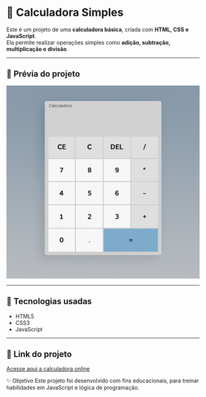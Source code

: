 # 🧮 Calculadora Simples

Este é um projeto de uma **calculadora básica**, criada com **HTML, CSS e JavaScript**.  
Ela permite realizar operações simples como **adição, subtração, multiplicação e divisão**.

---

## 📸 Prévia do projeto

![Preview da Calculadora](./calc.jpg)




---

## 🚀 Tecnologias usadas

- HTML5
- CSS3
- JavaScript

---



## 🔗 Link do projeto

[Acesse aqui a calculadora online](https://eloaguilgel.github.io/CALCULADORA/)

✨ Objetivo
Este projeto foi desenvolvido com fins educacionais, para treinar habilidades em JavaScript e lógica de programação.